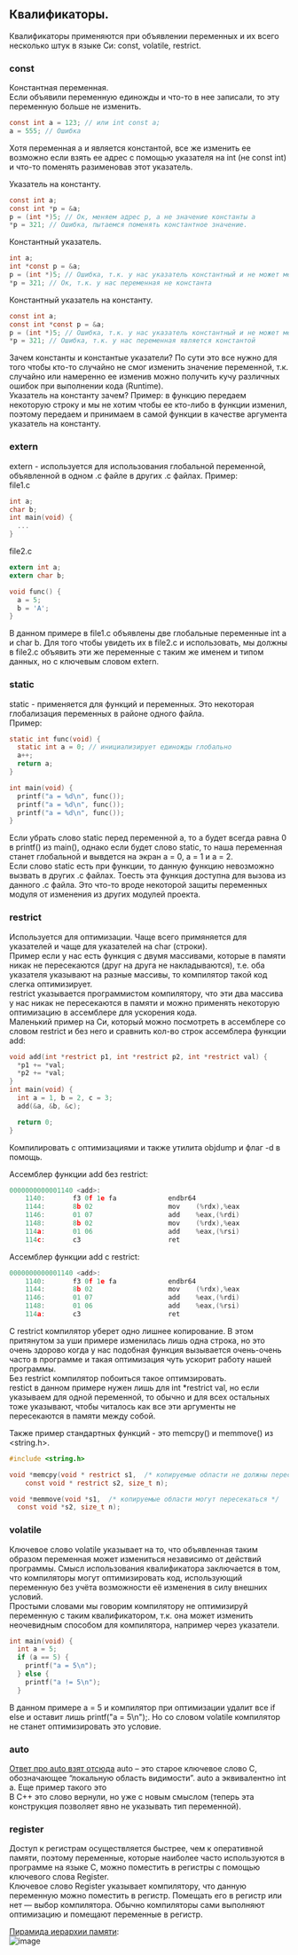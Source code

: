 ## Квалификаторы.  

Квалификаторы применяются при объявлении переменных и их всего несколько штук в языке Си: const, volatile, restrict.   

### const

Константная переменная.  
Если объявили переменную единожды и что-то в нее записали, то эту переменную больше не изменить.   
```c
const int a = 123; // или int const a;  
a = 555; // Ошибка  
```
Хотя переменная a и является константой, все же изменить ее возможно если взять ее адрес с помощью указателя на int (не const int) и что-то поменять разименовав этот указатель.   

Указатель на константу.  
```c
const int a;
const int *p = &a;  
p = (int *)5; // Ок, меняем адрес p, а не значение константы a  
*p = 321; // Ошибка, пытаемся поменять константное значение.  
```

Константный указатель.
```c
int a;
int *const p = &a;
p = (int *)5; // Ошибка, т.к. у нас указатель константный и не может менять свое значение.
*p = 321; // Ок, т.к. у нас переменная не константа
```

Константный указатель на константу.
```c
const int a;
const int *const p = &a;
p = (int *)5; // Ошибка, т.к. у нас указатель константный и не может менять свое значение.
*p = 321; // Ошибка, т.к. у нас переменная является константой
```

Зачем константы и константые указатели? По сути это все нужно для того чтобы кто-то случайно не смог изменить значение переменной, т.к. случайно или намеренно ее изменив можно получить кучу различных ошибок при выполнении кода (Runtime).    
Указатель на константу зачем? Пример: в функцию передаем некоторую строку и мы не хотим чтобы ее кто-либо в функции изменил, поэтому передаем и принимаем в самой функции в качестве аргумента указатель на константу.      

### extern

extern - используется для использования глобальной переменной, объявленной в одном .c файле в других .c файлах. Пример:   
file1.c   
```c
int a;
char b;
int main(void) {
  ...
}
```

file2.c   
```c
extern int a;
extern char b;

void func() {
  a = 5;
  b = 'A';
}
```

В данном примере в file1.c объявлены две глобальные переменные int a и char b. Для того чтобы увидеть их в file2.c и использовать, мы должны в file2.c объявить эти же переменные с таким же именем и типом данных, но с ключевым словом extern.    


### static

static - применяется для функций и переменных. Это некоторая глобализация переменных в районе одного файла.   
Пример:
```c
static int func(void) {
  static int a = 0; // инициализирует единожды глобально
  a++;
  return a;
}

int main(void) {
  printf("a = %d\n", func());
  printf("a = %d\n", func());
  printf("a = %d\n", func());
}
```
Если убрать слово static перед переменной a, то a будет всегда равна 0 в printf() из main(), однако если будет слово static, то наша переменная станет глобальной и вывдется на экран a = 0, a = 1 и a = 2.    
Если слово static есть при функции, то данную функцию невозможно вызвать в других .c файлах. Тоесть эта функция доступна для вызова из данного .c файла. Это что-то вроде некоторой защиты переменных модуля от изменения из других модулей проекта.      


### restrict 

Используется для оптимизации. Чаще всего примяняется для указателей и чаще для указателей на char (строки).   
Пример если у нас есть функция с двумя массивами, которые в памяти никак не пересекаются (друг на друга не накладываются), т.е. оба указателя указывают на разные массивы, то компилятор такой код слегка оптимизирует.      
restrict указывается программистом компилятору, что эти два массива у нас никак не пересекаются в памяти и можно применять некоторую оптимизацию в ассемблере для ускорения кода.   
Маленький пример на Си, который можно посмотреть в ассемблере со словом restrict и без него и сравнить кол-во строк ассемблера функции add:         
```c
void add(int *restrict p1, int *restrict p2, int *restrict val) {
  *p1 += *val;
  *p2 += *val;
}
int main(void) {
  int a = 1, b = 2, c = 3;
  add(&a, &b, &c);

  return 0;
}
```
Компилировать с оптимизациями и также утилита objdump и флаг -d в помощь.    

Ассемблер функции add без restrict:   
```c
0000000000001140 <add>:
    1140:       f3 0f 1e fa             endbr64 
    1144:       8b 02                   mov    (%rdx),%eax
    1146:       01 07                   add    %eax,(%rdi)
    1148:       8b 02                   mov    (%rdx),%eax
    114a:       01 06                   add    %eax,(%rsi)
    114c:       c3                      ret    
```
Ассемблер функции add с restrict:   
```c
0000000000001140 <add>:
    1140:       f3 0f 1e fa             endbr64 
    1144:       8b 02                   mov    (%rdx),%eax
    1146:       01 07                   add    %eax,(%rdi)
    1148:       01 06                   add    %eax,(%rsi)
    114a:       c3                      ret    
```
С restrict компилятор уберет одно лишнее копирование. В этом притянутом за уши примере изменилась лишь одна строка, но это очень здорово когда у нас подобная функция вызывается очень-очень часто в программе и такая оптимизация чуть ускорит работу нашей программы.   
Без restrict компилятор побоиться такое оптимзировать.    
restict в данном примере нужен лишь для int *restrict val, но если указываем для одной переменной, то обычно и для всех остальных тоже указывают, чтобы читалось как все эти аргументы не пересекаются в памяти между собой.   

Также пример стандартных функций - это memcpy() и memmove() из <string.h>.    
```c
#include <string.h>

void *memcpy(void * restrict s1,  /* копируемые области не должны пересекаться */
    const void * restrict s2, size_t n);

void *memmove(void *s1,  /* копируемые области могут пересекаться */
  const void *s2, size_t n);
```

### volatile

Ключевое слово volatile указывает на то, что объявленная таким образом переменная может измениться независимо от действий программы. Смысл использования квалификатора заключается в том, что компиляторы могут оптимизировать код, использующий переменную без учёта возможности её изменения в силу внешних условий.   
Простыми словами мы говорим компилятору не оптимизируй переменную с таким квалификатором, т.к. она может изменить неочевидным способом для компилятора, например через указатели.   
```c
int main(void) {
  int a = 5;
  if (a == 5) {
    printf("a = 5\n");
  } else {
    printf("a != 5\n");
  }
```
В данном примере a = 5 и компилятор при оптимизации удалит все if else и оставит лишь printf("a = 5\n");. Но со словом volatile компилятор не станет оптимизировать это условие.    

### auto

[Ответ про auto взят отсюда](https://tproger.ru/articles/article-auto-c)
auto – это старое ключевое слово C, обозначающее “локальную область видимости”. auto a эквивалентно int a. Еще пример такого это   
В C++ это слово вернули, но уже с новым смыслом (теперь эта конструкция позволяет явно не указывать тип переменной).

### register
Доступ к регистрам осуществляется быстрее, чем к оперативной памяти, поэтому переменные, которые наиболее часто используются в программе на языке C, можно поместить в регистры с помощью ключевого слова Register.    
Ключевое слово Register указывает компилятору, что данную переменную можно поместить в регистр. Помещать его в регистр или нет — выбор компилятора. Обычно компиляторы сами выполняют оптимизацию и помещают переменные в регистр.   

[Пирамида иерархии памяти](https://ru.wikipedia.org/wiki/%D0%98%D0%B5%D1%80%D0%B0%D1%80%D1%85%D0%B8%D1%8F_%D0%BF%D0%B0%D0%BC%D1%8F%D1%82%D0%B8):   
![image](https://github.com/user-attachments/assets/933821c7-8a6d-4d79-83a7-8447287a2227)   




  
